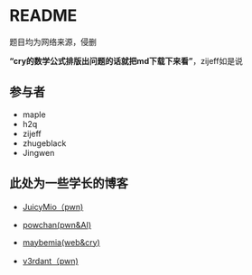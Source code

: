 # README
题目均为网络来源，侵删

**“cry的数学公式排版出问题的话就把md下载下来看”**，zijeff如是说

## 参与者
- maple
- h2q
- zijeff
- zhugeblack
- Jingwen

## 此处为一些学长的博客



- [JuicyMio（pwn)](https://juicymio.github.io/)

- [powchan(pwn&AI)](https://powchan.github.io/)

- [maybemia(web&cry)](https://maybemia.com/)

- [v3rdant（pwn)](https://v3rdant.cn/)
